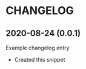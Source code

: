 CHANGELOG
=========

2020-08-24 (0.0.1)
------------------

Example changelog entry

- Created this snippet
